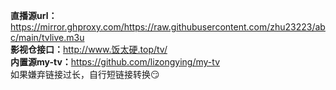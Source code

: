 <b>直播源url：</b>https://mirror.ghproxy.com/https://raw.githubusercontent.com/zhu23223/abc/main/tvlive.m3u</br>
<b>影视仓接口：</b>http://www.饭太硬.top/tv/</br>
<b>内置源my-tv：</b>https://github.com/lizongying/my-tv</br>
如果嫌弃链接过长，自行短链接转换😏
